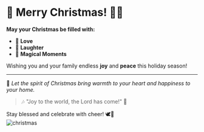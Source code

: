 # 🎄 Merry Christmas! 🎅✨

**May your Christmas be filled with:**

- 🎁 **Love**
- 🎉 **Laughter**
- 🌟 **Magical Moments**

Wishing you and your family endless **joy** and **peace** this holiday season!  

---

🎀 *Let the spirit of Christmas bring warmth to your heart and happiness to your home.*  

> 🎶 "Joy to the world, the Lord has come!" 🎵  

Stay blessed and celebrate with cheer! 🕊️🌟  
![christmas](image/christmassss)
